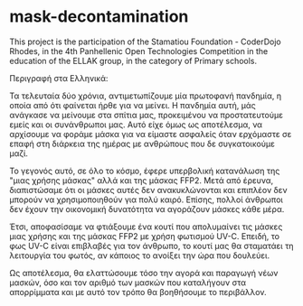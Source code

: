 # mask-decontamination
This project is the participation of the Stamatiou Foundation - CoderDojo Rhodes, in the 4th Panhellenic Open Technologies Competition in the education of the ELLAK group, in the category of Primary schools.

Περιγραφή στα Ελληνικά:

Τα τελευταία δύο χρόνια, αντιμετωπίζουμε μία πρωτοφανή πανδημία, η οποία από ότι φαίνεται ήρθε για να μείνει. Η πανδημία αυτή, μάς ανάγκασε να μείνουμε στα σπίτια μας, προκειμένου να προστατευτούμε εμείς και οι συνάνθρωποι μας. Αυτό είχε όμως ως αποτέλεσμα, να αρχίσουμε να φοράμε μάσκα για να είμαστε ασφαλείς όταν ερχόμαστε σε επαφή στη διάρκεια της ημέρας με ανθρώπους που δε συγκατοικούμε μαζί.

Το γεγονός αυτό, σε όλο το κόσμο, έφερε υπερβολική κατανάλωση της "μιας χρήσης μάσκας" αλλά και της μάσκας FFP2. Μετά από έρευνα, διαπιστώσαμε ότι οι μάσκες αυτές δεν ανακυκλώνονται και επιπλέον δεν μπορούν να χρησιμοποιηθούν για πολύ καιρό. Επίσης, πολλοί άνθρωποι δεν έχουν την οικονομική δυνατότητα να αγοράζουν μάσκες κάθε μέρα.

Έτσι, αποφασίσαμε να φτιάξουμε ένα κουτί που απολυμαίνει τις μάσκες μιας χρήσης και της μάσκας FFP2 με χρήση φωτισμού UV-C. Επειδή, το φως UV-C είναι επιβλαβές για τον άνθρωπο, το κουτί μας θα σταματάει τη λειτουργία του φωτός, αν κάποιος το ανοίξει την ώρα που δουλεύει.

Ως αποτέλεσμα, θα ελαττώσουμε τόσο την αγορά και παραγωγή νέων μασκών, όσο και τον αριθμό των μασκών που καταλήγουν στα απορρίμματα και με αυτό τον τρόπο θα βοηθήσουμε το περιβάλλον.
